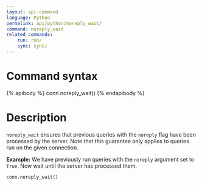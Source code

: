 ```yaml
---
layout: api-command 
language: Python
permalink: api/python/noreply_wait/
command: noreply_wait
related_commands:
    run: run/
    sync: sync/
---
```


# Command syntax #

{% apibody %}
conn.noreply_wait()
{% endapibody %}

# Description #

`noreply_wait` ensures that previous queries with the `noreply` flag have been processed
by the server. Note that this guarantee only applies to queries run on the given connection.

__Example:__ We have previously run queries with the `noreply` argument set to `True`. Now
wait until the server has processed them.

```py
conn.noreply_wait()
```

